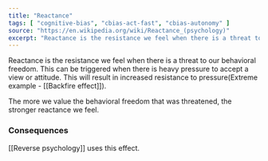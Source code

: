 ```yaml
---
title: "Reactance"
tags: [ "cognitive-bias", "cbias-act-fast", "cbias-autonomy" ]
source: "https://en.wikipedia.org/wiki/Reactance_(psychology)"
excerpt: "Reactance is the resistance we feel when there is a threat to our behavioral freedom."
---
```


Reactance is the resistance we feel when there is a threat to our behavioral freedom. This can be triggered when there is heavy pressure to accept a view or attitude. This will result in increased resistance to pressure(Extreme example - [[Backfire effect]]).

The more we value the behavioral freedom that was threatened, the stronger reactance we feel.

### Consequences

[[Reverse psychology]] uses this effect.

